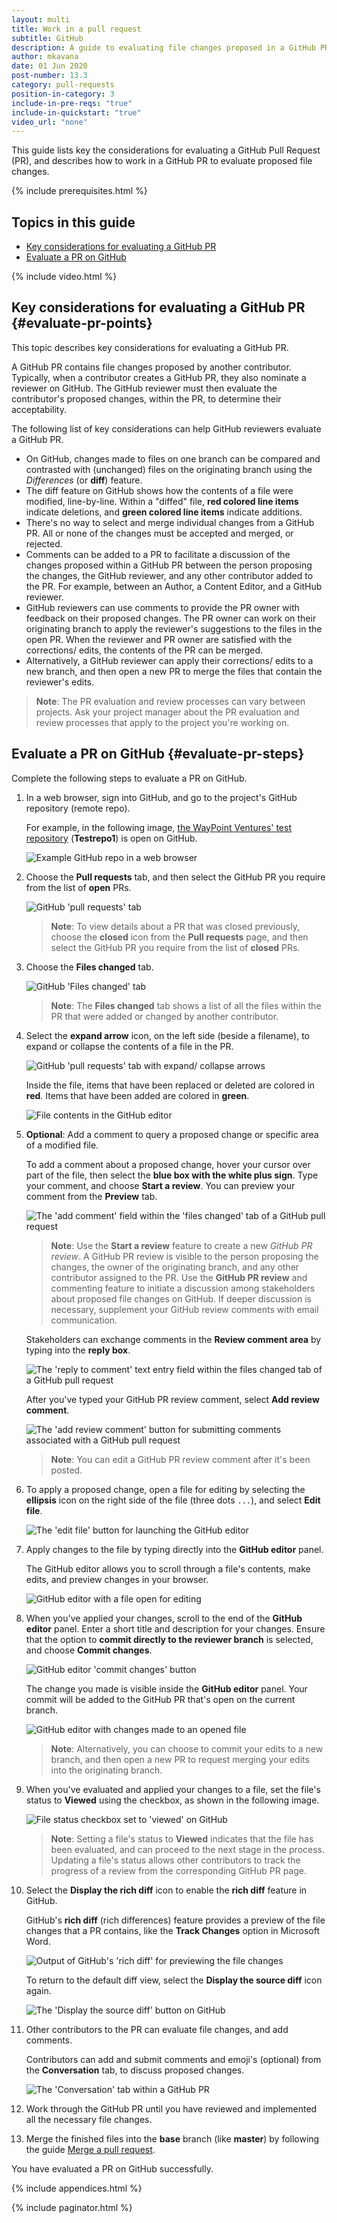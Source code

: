 ```yaml
---
layout: multi
title: Work in a pull request
subtitle: GitHub
description: A guide to evaluating file changes proposed in a GitHub PR
author: mkavana
date: 01 Jun 2020
post-number: 13.3
category: pull-requests
position-in-category: 3
include-in-pre-reqs: "true"
include-in-quickstart: "true"
video_url: "none"
---
```


This guide lists key the considerations for evaluating a GitHub Pull Request (PR), and describes how to work in a GitHub PR to evaluate proposed file changes.

{% include prerequisites.html %}

## Topics in this guide

- [Key considerations for evaluating a GitHub PR](#evaluate-pr-points)
- [Evaluate a PR on GitHub](#evaluate-pr-steps)

{% include video.html %}

## Key considerations for evaluating a GitHub PR {#evaluate-pr-points}

This topic describes key considerations for evaluating a GitHub PR.

A GitHub PR contains file changes proposed by another contributor. Typically, when a contributor creates a GitHub PR, they also nominate a reviewer on GitHub. The GitHub reviewer must then evaluate the contributor's proposed changes, within the PR, to determine their acceptability.

The following list of key considerations can help GitHub reviewers evaluate a GitHub PR.

- On GitHub, changes made to files on one branch can be compared and contrasted with (unchanged) files on the originating branch using the *Differences* (or **diff**) feature.
- The diff feature on GitHub shows how the contents of a file were modified, line-by-line. Within a "diffed" file, **red colored line items** indicate deletions, and **green colored line items** indicate additions.
- There's no way to select and merge individual changes from a GitHub PR. All or none of the changes must be accepted and merged, or rejected.
- Comments can be added to a PR to facilitate a discussion of the changes proposed within a GitHub PR between the person proposing the changes, the GitHub reviewer, and any other contributor added to the PR. For example, between an Author, a Content Editor, and a GitHub reviewer.
- GitHub reviewers can use comments to provide the PR owner with feedback on their proposed changes. The PR owner can work on their originating branch to apply the reviewer's suggestions to the files in the open PR. When the reviewer and PR owner are satisfied with the corrections/ edits, the contents of the PR can be merged.
- Alternatively, a GitHub reviewer can apply their corrections/ edits to a new branch, and then open a new PR to merge the files that contain the reviewer's edits.

> **Note**: The PR evaluation and review processes can vary between projects. Ask your project manager about the PR evaluation and review processes that apply to the project you're working on.
>

## Evaluate a PR on GitHub {#evaluate-pr-steps}

Complete the following steps to evaluate a PR on GitHub.

1. In a web browser, sign into GitHub, and go to the project's GitHub repository (remote repo).

    For example, in the following image, [the WayPoint Ventures' test repository](https://GitHub.com/WaypointVentures/Testrepo1/) (**Testrepo1**) is open on GitHub.

    ![Example GitHub repo in a web browser](../assets/images/13-pull-requests/work-pr/github/pr-evaluate-001.png)

2. Choose the **Pull requests** tab, and then select the GitHub PR you require from the list of **open** PRs.

    ![GitHub 'pull requests' tab](../assets/images/13-pull-requests/work-pr/github/pr-evaluate-002.png)

    > **Note**: To view details about a PR that was closed previously, choose the **closed** icon from the **Pull requests** page, and then select the GitHub PR you require from the list of **closed** PRs.

3. Choose the **Files changed** tab.

    ![GitHub 'Files changed' tab](../assets/images/13-pull-requests/work-pr/github/pr-evaluate-003.png)

    > **Note**: The **Files changed** tab shows a list of all the files within the PR that were added or changed by another contributor.
    >

4. Select the **expand arrow** icon, on the left side (beside a filename), to expand or collapse the contents of a file in the PR.

    ![GitHub 'pull requests' tab with expand/ collapse arrows](../assets/images/13-pull-requests/work-pr/github/pr-evaluate-004a.png)

    Inside the file, items that have been replaced or deleted are colored in **red**. Items that have been added are colored in **green**.

    ![File contents in the GitHub editor](../assets/images/13-pull-requests/work-pr/github/pr-evaluate-004b.png)

5. **Optional**: Add a comment to query a proposed change or specific area of a modified file.

    To add a comment about a proposed change, hover your cursor over part of the file, then select the **blue box with the white plus sign**. Type your comment, and choose **Start a review**. You can preview your comment from the **Preview** tab.

    ![The 'add comment' field within the 'files changed' tab of a GitHub pull request](../assets/images/13-pull-requests/work-pr/github/pr-evaluate-005a.png)

    > **Note**: Use the **Start a review** feature to create a new *GitHub PR review*. A GitHub PR review is visible to the person proposing the changes, the owner of the originating branch, and any other contributor assigned to the PR. Use the **GitHub PR review** and commenting feature to initiate a discussion among stakeholders about proposed file changes on GitHub. If deeper discussion is necessary, supplement your GitHub review comments with email communication.
    >

    Stakeholders can exchange comments in the **Review comment area** by typing into the **reply box**.

    ![The 'reply to comment' text entry field within the files changed tab of a GitHub pull request](../assets/images/13-pull-requests/work-pr/github/pr-evaluate-005b.png)

    After you've typed your GitHub PR review comment, select **Add review comment**.

    ![The 'add review comment' button for submitting comments associated with a GitHub pull request](../assets/images/13-pull-requests/work-pr/github/pr-evaluate-005c.png)

    > **Note**: You can edit a GitHub PR review comment after it's been posted.

6. To apply a proposed change, open a file for editing by selecting the **ellipsis** icon on the right side of the file (three dots `...`), and select **Edit file**.

    ![The 'edit file' button for launching the GitHub editor](../assets/images/13-pull-requests/work-pr/github/pr-evaluate-006.png)

7. Apply changes to the file by typing directly into the **GitHub editor** panel.

    The GitHub editor allows you to scroll through a file's contents, make edits, and preview changes in your browser.

    ![GitHub editor with a file open for editing](../assets/images/13-pull-requests/work-pr/github/pr-evaluate-007.png)

8. When you've applied your changes, scroll to the end of the **GitHub editor** panel. Enter a short title and description for your changes. Ensure that the option to **commit directly to the reviewer branch** is selected, and choose **Commit changes**.

    ![GitHub editor 'commit changes' button](../assets/images/13-pull-requests/work-pr/github/pr-evaluate-008a.png)

    The change you made is visible inside the **GitHub editor** panel. Your commit will be added to the GitHub PR that's open on the current branch.

    ![GitHub editor with changes made to an opened file](../assets/images/13-pull-requests/work-pr/github/pr-evaluate-008b.png)

    > **Note**: Alternatively, you can choose to commit your edits to a new branch, and then open a new PR to request merging your edits into the originating branch.
    >

9. When you've evaluated and applied your changes to a file, set the file's status to **Viewed** using the checkbox, as shown in the following image.

    ![File status checkbox set to 'viewed' on GitHub](../assets/images/13-pull-requests/work-pr/github/pr-evaluate-009.png)

    > **Note**: Setting a file's status to **Viewed** indicates that the file has been evaluated, and can proceed to the next stage in the process. Updating a file's status allows other contributors to track the progress of a review from the corresponding GitHub PR page.
    >

10. Select the **Display the rich diff** icon to enable the **rich diff** feature in GitHub.

    GitHub's **rich diff** (rich differences) feature provides a preview of the file changes that a PR contains, like the **Track Changes** option in Microsoft Word.

    ![Output of GitHub's 'rich diff' for previewing the file changes](../assets/images/13-pull-requests/work-pr/github/pr-evaluate-010a.png)

    To return to the default diff view, select the **Display the source diff** icon again.

    ![The 'Display the source diff' button on GitHub](../assets/images/13-pull-requests/work-pr/github/pr-evaluate-010b.png)

11. Other contributors to the PR can evaluate file changes, and add comments.

    Contributors can add and submit comments and emoji's (optional) from the **Conversation** tab, to discuss proposed changes.

    ![The 'Conversation' tab within a GitHub PR](../assets/images/13-pull-requests/work-pr/github/pr-evaluate-011.png)

12. Work through the GitHub PR until you have reviewed and implemented all the necessary file changes.

13. Merge the finished files into the **base** branch (like **master**) by following the guide [Merge a pull request]({{site.baseurl}}/pull-requests/merge-pr.html).

You have evaluated a PR on GitHub successfully.

{% include appendices.html %}

{% include paginator.html %}
